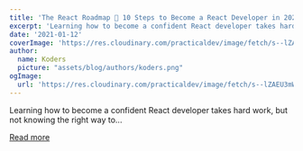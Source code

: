 ```yaml
---
title: 'The React Roadmap 🏁 10 Steps to Become a React Developer in 2021'
excerpt: 'Learning how to become a confident React developer takes hard work, but not knowing the right way to...'
date: '2021-01-12'
coverImage: 'https://res.cloudinary.com/practicaldev/image/fetch/s--lZAEU3mW--/c_imagga_scale,f_auto,fl_progressive,h_420,q_auto,w_1000/https://dev-to-uploads.s3.amazonaws.com/i/4y8we90qicmqovpjjvb8.png'
author:
  name: Koders
  picture: "assets/blog/authors/koders.png"
ogImage:
  url: 'https://res.cloudinary.com/practicaldev/image/fetch/s--lZAEU3mW--/c_imagga_scale,f_auto,fl_progressive,h_420,q_auto,w_1000/https://dev-to-uploads.s3.amazonaws.com/i/4y8we90qicmqovpjjvb8.png'
---
```


Learning how to become a confident React developer takes hard work, but not knowing the right way to...

[Read more](https://dev.to/reedbarger/the-react-roadmap-10-steps-to-become-a-react-developer-in-2021-2945)
